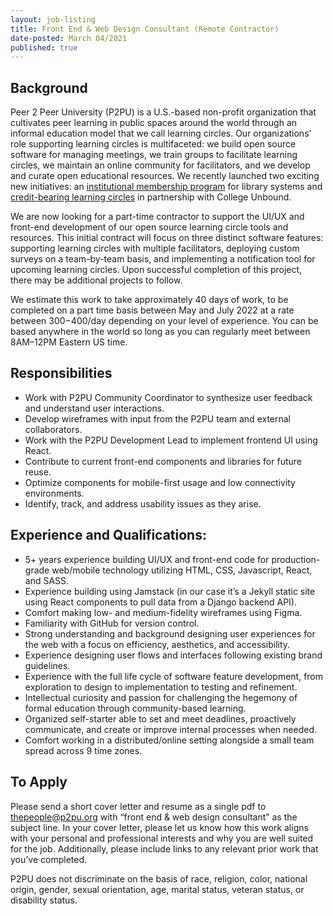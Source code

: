 ```yaml
---
layout: job-listing
title: Front End & Web Design Consultant (Remote Contractor)
date-posted: March 04/2021
published: true
---
```

## Background
Peer 2 Peer University (P2PU) is a U.S.-based non-profit organization that cultivates peer learning in public spaces around the world through an informal education model that we call learning circles. Our organizations’ role supporting learning circles is multifaceted: we build open source software for managing meetings, we train groups to facilitate learning circles, we maintain an online community for facilitators, and we develop and curate open educational resources. We recently launched two exciting new initiatives: an [institutional membership program](https://www.p2pu.org/en/teams/) for library systems and [credit-bearing learning circles](https://info.p2pu.org/2021/07/21/bringing-college-credits-to-libraries-with-peer-led-learning-circles/) in partnership with College Unbound. 

We are now looking for a part-time contractor to support the UI/UX and front-end development of our open source learning circle tools and resources. This initial contract will focus on three distinct software features: supporting learning circles with multiple facilitators, deploying custom surveys on a team-by-team basis, and implementing a notification tool for upcoming learning circles. Upon successful completion of this project, there may be additional projects to follow.

We estimate this work to take approximately 40 days of work, to be completed on a part time basis between May and July 2022 at a rate between $300-$400/day depending on your level of experience. You can be based anywhere in the world so long as you can regularly meet between 8AM–12PM Eastern US time.

## Responsibilities
 - Work with P2PU Community Coordinator to synthesize user feedback and understand user interactions.
 - Develop wireframes with input from the P2PU team and external collaborators.
 - Work with the P2PU Development Lead to implement frontend UI using React.
 - Contribute to current front-end components and libraries for future reuse.
 - Optimize components for mobile-first usage and low connectivity environments.
 - Identify, track, and address usability issues as they arise.

## Experience and Qualifications:
 - 5+ years experience building UI/UX and front-end code for production-grade web/mobile technology utilizing HTML, CSS, Javascript, React, and SASS.
 - Experience building using Jamstack (in our case it’s a Jekyll static site using React components to pull data from a Django backend API).
 - Comfort making low- and medium-fidelity wireframes using Figma.
 - Familiarity with GitHub for version control.
 - Strong understanding and background designing user experiences for the web with a focus on efficiency, aesthetics, and accessibility.
 - Experience designing user flows and interfaces following existing brand guidelines.
 - Experience with the full life cycle of software feature development, from exploration to design to implementation to testing and refinement.
 - Intellectual curiosity and passion for challenging the hegemony of formal education through community-based learning. 
 - Organized self-starter able to set and meet deadlines, proactively communicate, and create or improve internal processes when needed. 
 - Comfort working in a distributed/online setting alongside a small team spread across 9 time zones.

## To Apply

Please send a short cover letter and resume as a single pdf to [thepeople@p2pu.org](mailto:thepeople@p2pu.org) with “front end & web design consultant” as the subject line. In your cover letter, please let us know how this work aligns with your personal and professional interests and why you are well suited for the job. Additionally, please include links to any relevant prior work that you’ve completed.

P2PU does not discriminate on the basis of race, religion, color, national origin, gender, sexual orientation, age, marital status, veteran status, or disability status.
